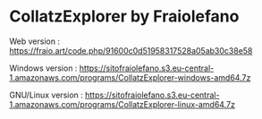 # CollatzExplorer by Fraiolefano

Web version : https://fraio.art/code.php/91600c0d51958317528a05ab30c38e58

Windows version : https://sitofraiolefano.s3.eu-central-1.amazonaws.com/programs/CollatzExplorer-windows-amd64.7z

GNU/Linux version : https://sitofraiolefano.s3.eu-central-1.amazonaws.com/programs/CollatzExplorer-linux-amd64.7z
